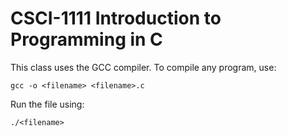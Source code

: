 # CSCI-1111 Introduction to Programming in C
This class uses the GCC compiler. To compile any program, use:
```
gcc -o <filename> <filename>.c
```

Run the file using:
```
./<filename>
```
